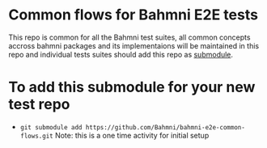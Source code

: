 # Common flows for Bahmni E2E tests

This repo is common for all the Bahmni test suites, all common concepts accross bahmni packages and its implementaions will be maintained in this repo and individual tests suites should add this repo as [submodule](https://git-scm.com/book/en/v2/Git-Tools-Submodules).

# To add this submodule for your new test repo
* `git submodule add https://github.com/Bahmni/bahmni-e2e-common-flows.git`
Note: this is a one time activity for initial setup
